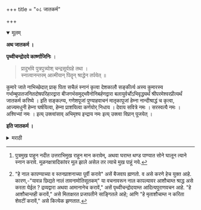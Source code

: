 +++
title = "०८ जातकर्म"

+++

<details open><summary>मूलम्</summary>

**अथ जातकर्म ।**

**पृथ्वीचन्द्रोदये कार्ष्णाजिनिः** ।

> प्रादुर्भावे पुत्रपुत्र्योश् चन्द्रसूर्यग्रहे तथा ।  
स्नात्वानन्तरम् आत्मीयान् पितॄन् श्राद्धेन तर्पयेत् ॥

कुमारे जाते नाभिच्छेदात् प्राक् पिता सचैलं स्नानं कृत्वा देशकालौ सङ्कीर्त्य अस्य कुमारस्य गर्भाम्बुपातजनितदोषपरिहारद्वारा बीजगर्भसमुद्भवैनोनिबर्हणद्वारा बलायुर्वर्चोऽभिवृद्ध्यर्थं श्रीपरमेश्वरप्रीत्यर्थं जातकर्म करिष्ये । इति सङ्कल्प्य, गणेशपूजां पुण्याहवाचनं मातृकापूजां हेम्ना नान्दीश्राद्धं च कृत्वा, आज्यमधुनी हेम्ना घर्षयित्वा, हेम्ना प्राशयित्वा कर्णयोर् निधाय । देवाय सवित्रे नमः । सरस्वत्यै नमः । अश्विभ्यां नमः । इत्य् उक्त्वांसाव् अभिमृश्य इन्द्राय नमः इत्य् उक्त्वा विप्रान् पूजयेत् ।

**इति जातकर्म ।**
</details> 

<details><summary>मराठी</summary>

आतां जातकर्म साङ्गतो. त्याविषयी पृथ्वीचन्द्रोदयनामक ग्रन्थाम्त कार्णाजिनि ह्मणतो की, "मुलगा किंवा मु लगी उत्पन्न झाली असताम्, आणि चन्द्र किंवा सूर्यग्रहण आले असतां तत्काल स्नान[^१] करून आपल्या पितराञ्चे श्राद्ध[^२] करावें."  

[^१]: पुत्रमुख पाहून नदीत उत्तराभिमुख राहून मान करावेम्, अथवा घराम्त थण्ड पाण्यात सोने घालून त्याने स्नान करावे. मूळनक्षत्रादिकांवर मूल झाले असेल तर त्याचे मुख पाहूं नये.

[^२]: "हे नाल कापण्याच्या व स्तनप्राशनाच्या पूर्वी करावे" असें बैजवाप ह्मणतो. व असे करणे हेच युक्त आहे. कारण,-"यावन्न छिद्यते नालं तावनामोतिसूतकम्" या वचनावरून नाल कापल्यावर आशौचाम्त श्राद्ध असे करता येईल ? द्रव्यद्वारा अथवा आमानानेच करावें," असें पृथ्वीचन्द्रोदयाम्त आदित्यपुराणवचन आहे. "हे आशौचान्तही करावें," असे मिताक्षरत प्रजापतीने साङ्गितले आहे; आणि "हे मृताशौचाम्त न करिता शेवटीं करावें," असे कित्येक झणतात. 
 
पुत्रजन्म होताम्च नालच्छेदनाच्या पूर्वी पित्याने अंगावरील वस्त्रासह थण्ड पाण्याने स्नान करून देशकालसङ्कीर्तन करून,- अस्य कुमारस्य गर्भाबुपानजनितदोषपरिहारद्वारा बीजगर्भसमुद्भवैनोनिबर्हणद्वारा बलायुर्व!भि ड्यर्थ श्रीपरमेश्वरप्रीत्यर्थ जातकर्म करिष्ये । असा सङ्कल्प करून गणेशपूना, पुण्याहवा चन, मातकापूजन, व नान्दीश्राद्ध (या प्रसङ्गी नान्दीश्राद्ध करणें तें हिरण्यद्वाराच क रावें )-करून तूप, व मध याम्त सुवर्ण उगाळून सोन्याने (पुतळीने) मुलाच्या तोण्डान्त, व तसेच दोनी कानाम्त घालून-“देवाय सवित्रे नमः । सरस्वत्यै नमः । अश्विभ्यां नमः" असे मन्त्र ह्मणून मुलाच्या खान्द्यास स्पर्श करून "इन्द्राय नमः" ह्मणून नन्तर ब्राह्मणपूजन करावेम्. आणि कर्म ईश्वरार्पण करावेम्. 

इति श्रीशूद्रकमलाकरे जातकर्मप्रयोगः॥ 
</details>